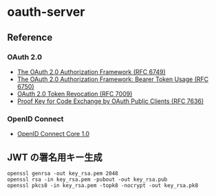 # oauth-server

## Reference

### OAuth 2.0

* [The OAuth 2.0 Authorization Framework (RFC 6749)](https://www.rfc-editor.org/rfc/rfc6749)
* [The OAuth 2.0 Authorization Framework: Bearer Token Usage (RFC 6750)](https://www.rfc-editor.org/rfc/rfc6750)
* [OAuth 2.0 Token Revocation (RFC 7009)](https://www.rfc-editor.org/rfc/rfc7009)
* [Proof Key for Code Exchange by OAuth Public Clients (RFC 7636)](https://www.rfc-editor.org/rfc/rfc7636)

### OpenID Connect

* [OpenID Connect Core 1.0](https://openid.net/specs/openid-connect-core-1_0.html)

## JWT の署名用キー生成

```
openssl genrsa -out key_rsa.pem 2048
openssl rsa -in key_rsa.pem -pubout -out key_rsa.pub
openssl pkcs8 -in key_rsa.pem -topk8 -nocrypt -out key_rsa.pk8
```
